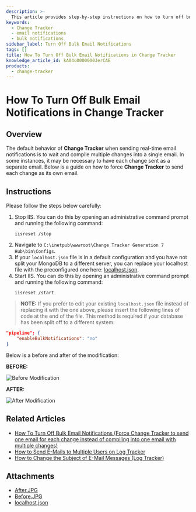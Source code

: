 ```yaml
---
description: >-
  This article provides step-by-step instructions on how to turn off bulk email notifications in Change Tracker, ensuring that each change is sent as a separate email.
keywords:
  - Change Tracker
  - email notifications
  - bulk notifications
sidebar_label: Turn Off Bulk Email Notifications
tags: []
title: How To Turn Off Bulk Email Notifications in Change Tracker
knowledge_article_id: kA04u0000000JerCAE
products:
  - change-tracker
---
```


# How To Turn Off Bulk Email Notifications in Change Tracker

## Overview

The default behavior of **Change Tracker** when sending real-time email notifications is to wait and compile multiple changes into a single email. In some instances, it may be necessary to have each change sent as a separate email. Below is a guide on how to force **Change Tracker** to send each change as its own email.

## Instructions

Please follow the steps below carefully:

1. Stop IIS. You can do this by opening an administrative command prompt and running the following command:
   ```
   iisreset /stop
   ```
2. Navigate to `C:\inetpub\wwwroot\Change Tracker Generation 7 Hub\bin\Configs`.
3. If your `localhost.json` file is in a default configuration and you have not split your MongoDB to a different server, you can replace your localhost file with the preconfigured one here: [localhost.json](https://nwxcorp--c.na147.content.force.com/sfc/dist/version/download/?oid=00D7000000091pB&ids=0684u00000LdKbl&d=%2Fa%2F4u000000M08H%2F9QAKMjZxxJQWYR_itsOPHj.qX1QJJ2to08Nte23PWto&asPdf=false).
4. Start IIS. You can do this by opening an administrative command prompt and running the following command:
   ```
   iisreset /start
   ```

> **NOTE:** If you prefer to edit your existing `localhost.json` file instead of replacing it with the one above, please insert the following lines of code at the end of the file. This method is required if your database has been split off to a different system:

```json
"pipeline": {
    "enableBulkNotifications": "no"
}
```

Below is a before and after of the modification:

**BEFORE:**

![Before Modification](https://nwxcorp--c.na147.content.force.com/sfc/dist/version/download/?oid=00D7000000091pB&ids=0684u00000LdKbl&d=%2Fa%2F4u000000M08H%2F9QAKMjZxxJQWYR_itsOPHj.qX1QJJ2to08Nte23PWto&asPdf=false)

**AFTER:**

![After Modification](https://nwxcorp--c.na147.content.force.com/sfc/dist/version/download/?oid=00D7000000091pB&ids=0684u00000LdKTe&d=%2Fa%2F4u000000Lzv5%2FB2LBbQb9j_axND7iWQ0BRIKKA97STm7goTMN36G4juU&asPdf=false)

## Related Articles

- [How To Turn Off Bulk Email Notifications (Force Change Tracker to send one email for each change instead of compiling into one email with multiple changes)](https://kb.netwrix.com/8284)
- [How to Send E-Mails to Multiple Users on Log Tracker](https://kb.netwrix.com/8249)
- [How to Change the Subject of E-Mail Messages (Log Tracker)](https://kb.netwrix.com/8247)

## Attachments

- [After.JPG](https://nwxcorp--c.na147.content.force.com/sfc/dist/version/download/?oid=00D7000000091pB&ids=0684u00000LdKbq&d=%2Fa%2F4u000000LzzQ%2F.zF2CRKLb17oxBLLjnRa6YYwwuPSben7BZLEakWaZwg&asPdf=false)
- [Before.JPG](https://nwxcorp--c.na147.content.force.com/sfc/dist/version/download/?oid=00D7000000091pB&ids=0684u00000LdKUh&d=%2Fa%2F4u000000Lzed%2FbHyk2j2cfxcg8rWqu2KlTHOrE7iK6RlgoRgCWFvr8aE&asPdf=false)
- [localhost.json](https://nwxcorp--c.na147.content.force.com/sfc/dist/version/download/?oid=00D7000000091pB&ids=0684u00000LdKbv&d=%2Fa%2F4u000000Lzst%2FIP_5r58UvtZa0c2NOeeAdaME8WksDMfepTU5X8Kvezg&asPdf=false)
